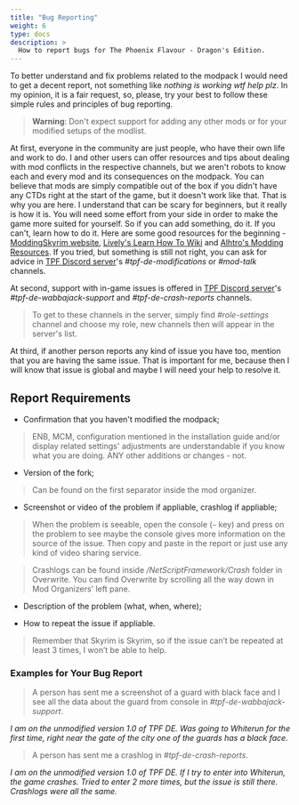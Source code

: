 ```yaml
---
title: "Bug Reporting"
weight: 6
type: docs
description: >
  How to report bugs for The Phoenix Flavour - Dragon's Edition.
---
```


To better understand and fix problems related to the modpack I would need to get a decent report, not something like *nothing is working wtf help plz*. 
In my opinion, it is a fair request, so, please, try your best to follow these simple rules and principles of bug reporting.

> **Warning**: Don't expect support for adding any other mods or for your modified setups of the modlist.

At first, everyone in the community are just people, 
who have their own life and work to do. I and other users can offer resources and tips about dealing with mod conflicts in the respective channels, 
but we aren't robots to know each and every mod and its consequences on the modpack. You can believe that mods are simply compatible out of the box if 
you didn't have any CTDs right at the start of the game, but it doesn't work like that. That is why you are here. I understand that can be scary for beginners, 
but it really is how it is. You will need some effort from your side in order to make the game more suited for yourself. So if you can add something, do it. If you can't, learn how to do it. Here are some good resources for the beginning - [ModdingSkyrim website](https://moddingskyrim.com/), 
[Lively's Learn How To Wiki](https://github.com/LivelyDismay/Learn-To-Mod/blob/main/Main.md) and [Alhtro's Modding Resources](https://github.com/The-Animonculory/Modding-Resources). If you tried, but something is still not right, 
you can ask for advice in [TPF Discord server](https://discord.gg/m5kMrnHpwm)'s _#tpf-de-modifications_ or _#mod-talk_ channels.

At second, support with in-game issues is offered in [TPF Discord server](https://discord.gg/m5kMrnHpwm)'s _#tpf-de-wabbajack-support_ and _#tpf-de-crash-reports_ channels.
> To get to these channels in the server, simply find _#role-settings_ channel and choose my role, new channels then will appear in the server's list.

At third, if another person reports any kind of issue you have too, mention that you are having the same issue.
That is important for me, because then I will know that issue is global and maybe I will need your help to resolve it. 

## Report Requirements

*   Confirmation that you haven't modified the modpack;
>   ENB, MCM, configuration mentioned in the installation guide and/or display related settings' adjustments are understandable if you know what you are doing. ANY other additions or changes - not.

*   Version of the fork;
>   Can be found on the first separator inside the mod organizer.  

*   Screenshot or video of the problem if appliable, crashlog if appliable;
>   When the problem is seeable, open the console (`~` key) and press on the problem to see maybe the console gives more information on the source of the issue. Then copy and paste in the report or just use any kind of video sharing service.

>   Crashlogs can be found inside */NetScriptFramework/Crash* folder in Overwrite. You can find Overwrite by scrolling all the way down in Mod Organizers' left pane.

*   Description of the problem (what, when, where);

*   How to repeat the issue if appliable.    
>   Remember that Skyrim is Skyrim, so if the issue can’t be repeated at least 3 times, I won’t be able to help.

### Examples for Your Bug Report

> A person has sent me a screenshot of a guard with black face and I
see all the data about the guard from console in *#tpf-de-wabbajack-support*.

*I am on the unmodified version 1.0 of TPF DE. Was going to Whiterun for the first time, right near the gate of the city one of the guards has a black face.*

> A person has sent me a crashlog in *#tpf-de-crash-reports*.

*I am on the unmodified version 1.0 of TPF DE. If I try to enter into Whiterun, the game crashes. Tried to enter 2 more times, but the issue is still there. Crashlogs were all the same.*